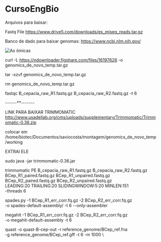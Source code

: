# CursoEngBio


Arquivos para baixar:


Fastq File
https://www.drive5.com/downloads/ex_miseq_reads.tar.gz

Banco de dado para baixar genomas:
https://www.ncbi.nlm.nih.gov/


![As ômicas](https://blog.varsomics.com/wp-content/uploads/2022/03/Fatores-ambientais-1024x670.jpg.webp) 

curl -L https://ndownloader.figshare.com/files/16197626 -o genomics_de_novo_temp.tar.gz

tar -xzvf genomics_de_novo_temp.tar.gz

rm genomics_de_novo_temp.tar.gz

fastqc B_cepacia_raw_R1.fastq.gz B_cepacia_raw_R2.fastq.gz -t 6

------**-------


LINK PARA BAIXAR TRIMMOMATIC
http://www.usadellab.org/cms/uploads/supplementary/Trimmomatic/Trimmomatic-0.36.zip

colocar em /home/biotec/Documentos/saviocosta/montagem/genomics_de_novo_temp/working

EXTRAI ELE 

sudo java -jar trimmomatic-0.36.jar



trimmomatic PE B_cepacia_raw_R1.fastq.gz B_cepacia_raw_R2.fastq.gz \
            BCep_R1_paired.fastq.gz BCep_R1_unpaired.fastq.gz \
            BCep_R2_paired.fastq.gz BCep_R2_unpaired.fastq.gz \
            LEADING:20 TRAILING:20 SLIDINGWINDOW:5:20 MINLEN:151 \
            -threads 6
            
spades.py -1 BCep_R1_err_corr.fq.gz -2 BCep_R2_err_corr.fq.gz \
          -o spades-default-assembly/ -t 6 --only-assembler


megahit -1 BCep_R1_err_corr.fq.gz -2 BCep_R2_err_corr.fq.gz \
  -o megahit-default-assembly -t 6
  

quast -o quast-B-cep-out -r reference_genome/BCep_ref.fna \
      -g reference_genome/BCep_ref.gff -t 6 -m 1000 \

